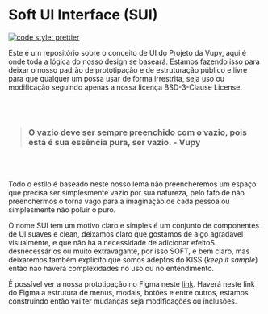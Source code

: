# Soft UI Interface (SUI)

[![code style: prettier](https://img.shields.io/badge/code_style-prettier-ff69b4.svg?style=flat-square)](https://github.com/prettier/prettier)

Este é um repositório sobre o conceito de UI do Projeto da Vupy, aqui é onde toda a lógica do nosso design se baseará. Estamos fazendo isso para deixar o nosso padrão de prototipação e de estruturação público e livre para que qualquer um possa usar de forma irrestrita, seja uso ou modificação seguindo apenas a nossa licença BSD-3-Clause License.  

<br><br>

> ### O vazio deve ser sempre preenchido com o vazio, pois está é sua essência pura, ser vazio. - Vupy

<br><br>

Todo o estilo é baseado neste nosso lema não preencheremos um espaço que precisa ser simplesmente vazio por sua natureza, pelo fato de não preenchermos o torna vago para a imaginação de cada pessoa ou simplesmente não poluir o puro.

O nome SUI tem um motivo claro e simples é um conjunto de componentes de UI suaves e clean, deixamos claro que gostamos de algo agradável visualmente, e que não há a necessidade de adicionar efeitoS desnecessários ou muito extravagante, por isso SOFT, é bem claro, mas deixaremos também explicito que somos adeptos do KISS (*keep it sample*) então não haverá complexidades no uso ou no entendimento. 

É possível ver a nossa prototipação no Figma neste [link](https://www.figma.com/file/NukLfKMi0CYInjxDMlmLv1/SoftUi?node-id=0%3A1). Haverá neste link do Figma a estrutura de menus, modais, botões e entre outros, estamos construindo então vai ter mudanças seja modificações ou inclusões.
